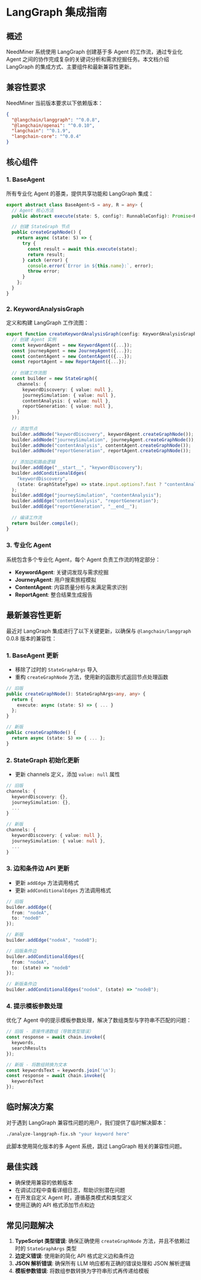 # LangGraph 集成指南

## 概述

NeedMiner 系统使用 LangGraph 创建基于多 Agent 的工作流，通过专业化 Agent 之间的协作完成复杂的关键词分析和需求挖掘任务。本文档介绍 LangGraph 的集成方式、主要组件和最新兼容性更新。

## 兼容性要求

NeedMiner 当前版本要求以下依赖版本：

```json
{
  "@langchain/langgraph": "^0.0.8",
  "@langchain/openai": "^0.0.10",
  "langchain": "^0.1.9",
  "langchain-core": "^0.0.4"
}
```

## 核心组件

### 1. BaseAgent

所有专业化 Agent 的基类，提供共享功能和 LangGraph 集成：

```typescript
export abstract class BaseAgent<S = any, R = any> {
  // Agent 核心方法
  public abstract execute(state: S, config?: RunnableConfig): Promise<R>;

  // 创建 StateGraph 节点
  public createGraphNode() {
    return async (state: S) => {
      try {
        const result = await this.execute(state);
        return result;
      } catch (error) {
        console.error(`Error in ${this.name}:`, error);
        throw error;
      }
    };
  }
}
```

### 2. KeywordAnalysisGraph

定义和构建 LangGraph 工作流图：

```typescript
export function createKeywordAnalysisGraph(config: KeywordAnalysisGraphConfig = {}) {
  // 创建 Agent 实例
  const keywordAgent = new KeywordAgent({...});
  const journeyAgent = new JourneyAgent({...});
  const contentAgent = new ContentAgent({...});
  const reportAgent = new ReportAgent({...});
  
  // 创建工作流图
  const builder = new StateGraph({
    channels: {
      keywordDiscovery: { value: null },
      journeySimulation: { value: null },
      contentAnalysis: { value: null },
      reportGeneration: { value: null },
    }
  });
  
  // 添加节点
  builder.addNode("keywordDiscovery", keywordAgent.createGraphNode());
  builder.addNode("journeySimulation", journeyAgent.createGraphNode());
  builder.addNode("contentAnalysis", contentAgent.createGraphNode());
  builder.addNode("reportGeneration", reportAgent.createGraphNode());
  
  // 添加边和路由逻辑
  builder.addEdge("__start__", "keywordDiscovery");
  builder.addConditionalEdges(
    "keywordDiscovery",
    (state: GraphStateType) => state.input.options?.fast ? "contentAnalysis" : "journeySimulation"
  );
  builder.addEdge("journeySimulation", "contentAnalysis");
  builder.addEdge("contentAnalysis", "reportGeneration");
  builder.addEdge("reportGeneration", "__end__");
  
  // 编译工作流
  return builder.compile();
}
```

### 3. 专业化 Agent

系统包含多个专业化 Agent，每个 Agent 负责工作流的特定部分：

- **KeywordAgent**: 关键词发现与需求挖掘
- **JourneyAgent**: 用户搜索旅程模拟
- **ContentAgent**: 内容质量分析与未满足需求识别
- **ReportAgent**: 整合结果生成报告

## 最新兼容性更新

最近对 LangGraph 集成进行了以下关键更新，以确保与 `@langchain/langgraph` 0.0.8 版本的兼容性：

### 1. BaseAgent 更新

- 移除了过时的 `StateGraphArgs` 导入
- 重构 `createGraphNode` 方法，使用新的函数形式返回节点处理函数

```typescript
// 旧版
public createGraphNode(): StateGraphArgs<any, any> {
  return {
    execute: async (state: S) => { ... }
  };
}

// 新版
public createGraphNode() {
  return async (state: S) => { ... };
}
```

### 2. StateGraph 初始化更新

- 更新 channels 定义，添加 `value: null` 属性

```typescript
// 旧版
channels: {
  keywordDiscovery: {},
  journeySimulation: {},
  ...
}

// 新版
channels: {
  keywordDiscovery: { value: null },
  journeySimulation: { value: null },
  ...
}
```

### 3. 边和条件边 API 更新

- 更新 `addEdge` 方法调用格式
- 更新 `addConditionalEdges` 方法调用格式

```typescript
// 旧版
builder.addEdge({
  from: "nodeA",
  to: "nodeB"
});

// 新版
builder.addEdge("nodeA", "nodeB");

// 旧版条件边
builder.addConditionalEdges({
  from: "nodeA",
  to: (state) => "nodeB" 
});

// 新版条件边
builder.addConditionalEdges("nodeA", (state) => "nodeB");
```

### 4. 提示模板参数处理

优化了 Agent 中的提示模板参数处理，解决了数组类型与字符串不匹配的问题：

```typescript
// 旧版 - 直接传递数组（导致类型错误）
const response = await chain.invoke({ 
  keywords,
  searchResults 
});

// 新版 - 将数组转换为文本
const keywordsText = keywords.join('\n');
const response = await chain.invoke({ 
  keywordsText 
});
```

## 临时解决方案

对于遇到 LangGraph 兼容性问题的用户，我们提供了临时解决脚本：

```bash
./analyze-langgraph-fix.sh "your keyword here"
```

此脚本使用简化版本的多 Agent 系统，跳过 LangGraph 相关的兼容性问题。

## 最佳实践

- 确保使用兼容的依赖版本
- 在调试过程中查看详细日志，帮助识别潜在问题
- 在开发自定义 Agent 时，遵循基类模式和类型定义
- 使用正确的 API 格式添加节点和边

## 常见问题解决

1. **TypeScript 类型错误**: 确保正确使用 `createGraphNode` 方法，并且不依赖过时的 `StateGraphArgs` 类型
2. **边定义错误**: 使用新的简化 API 格式定义边和条件边
3. **JSON 解析错误**: 确保所有 LLM 响应都有正确的错误处理和 JSON 解析逻辑
4. **模板参数错误**: 将数组参数转换为字符串形式再传递给模板 